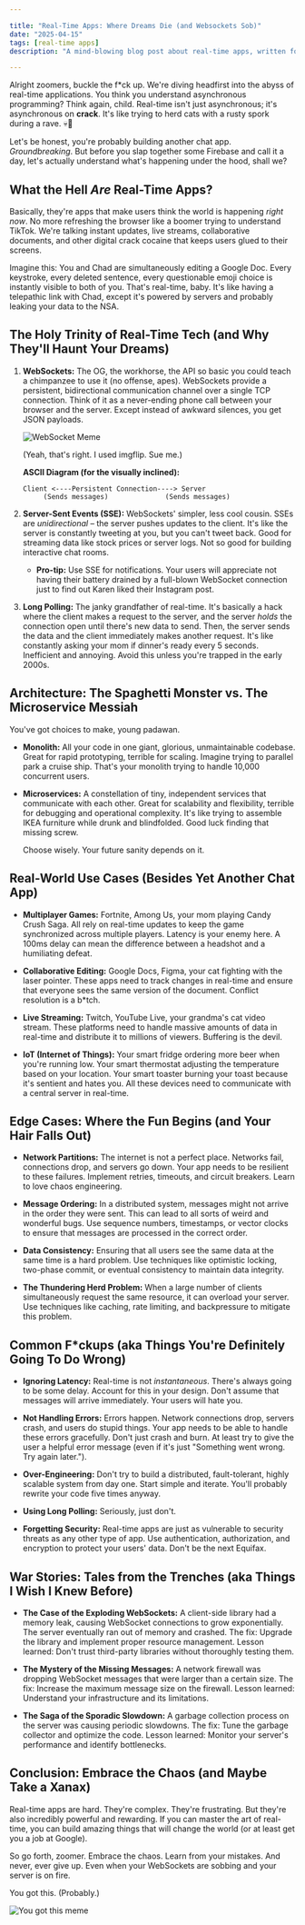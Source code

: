 ```yaml
---

title: "Real-Time Apps: Where Dreams Die (and Websockets Sob)"
date: "2025-04-15"
tags: [real-time apps]
description: "A mind-blowing blog post about real-time apps, written for chaotic Gen Z engineers. Prepare for existential dread and some actual useful knowledge."

---
```


Alright zoomers, buckle the f*ck up. We're diving headfirst into the abyss of real-time applications. You think you understand asynchronous programming? Think again, child. Real-time isn't just asynchronous; it's asynchronous on **crack**. It's like trying to herd cats with a rusty spork during a rave. 💀🙏

Let's be honest, you're probably building another chat app. *Groundbreaking*. But before you slap together some Firebase and call it a day, let's actually understand what's happening under the hood, shall we?

## What the Hell *Are* Real-Time Apps?

Basically, they're apps that make users think the world is happening *right now*. No more refreshing the browser like a boomer trying to understand TikTok. We're talking instant updates, live streams, collaborative documents, and other digital crack cocaine that keeps users glued to their screens.

Imagine this: You and Chad are simultaneously editing a Google Doc. Every keystroke, every deleted sentence, every questionable emoji choice is instantly visible to both of you. That's real-time, baby. It's like having a telepathic link with Chad, except it's powered by servers and probably leaking your data to the NSA.

## The Holy Trinity of Real-Time Tech (and Why They'll Haunt Your Dreams)

1.  **WebSockets:** The OG, the workhorse, the API so basic you could teach a chimpanzee to use it (no offense, apes). WebSockets provide a persistent, bidirectional communication channel over a single TCP connection. Think of it as a never-ending phone call between your browser and the server. Except instead of awkward silences, you get JSON payloads.

    ![WebSocket Meme](https://i.imgflip.com/1j2xol.jpg)

    (Yeah, that's right. I used imgflip. Sue me.)

    **ASCII Diagram (for the visually inclined):**

    ```
    Client <----Persistent Connection----> Server
         (Sends messages)              (Sends messages)
    ```

2.  **Server-Sent Events (SSE):** WebSockets' simpler, less cool cousin. SSEs are *unidirectional* – the server pushes updates to the client. It's like the server is constantly tweeting at you, but you can't tweet back. Good for streaming data like stock prices or server logs. Not so good for building interactive chat rooms.

    *   **Pro-tip:** Use SSE for notifications. Your users will appreciate not having their battery drained by a full-blown WebSocket connection just to find out Karen liked their Instagram post.

3.  **Long Polling:** The janky grandfather of real-time. It's basically a hack where the client makes a request to the server, and the server *holds* the connection open until there's new data to send. Then, the server sends the data and the client immediately makes another request. It's like constantly asking your mom if dinner's ready every 5 seconds. Inefficient and annoying. Avoid this unless you're trapped in the early 2000s.

## Architecture: The Spaghetti Monster vs. The Microservice Messiah

You've got choices to make, young padawan.

*   **Monolith:** All your code in one giant, glorious, unmaintainable codebase. Great for rapid prototyping, terrible for scaling. Imagine trying to parallel park a cruise ship. That's your monolith trying to handle 10,000 concurrent users.

*   **Microservices:** A constellation of tiny, independent services that communicate with each other. Great for scalability and flexibility, terrible for debugging and operational complexity. It's like trying to assemble IKEA furniture while drunk and blindfolded. Good luck finding that missing screw.

    Choose wisely. Your future sanity depends on it.

## Real-World Use Cases (Besides Yet Another Chat App)

*   **Multiplayer Games:** Fortnite, Among Us, your mom playing Candy Crush Saga. All rely on real-time updates to keep the game synchronized across multiple players. Latency is your enemy here. A 100ms delay can mean the difference between a headshot and a humiliating defeat.

*   **Collaborative Editing:** Google Docs, Figma, your cat fighting with the laser pointer. These apps need to track changes in real-time and ensure that everyone sees the same version of the document. Conflict resolution is a b*tch.

*   **Live Streaming:** Twitch, YouTube Live, your grandma's cat video stream. These platforms need to handle massive amounts of data in real-time and distribute it to millions of viewers. Buffering is the devil.

*   **IoT (Internet of Things):** Your smart fridge ordering more beer when you're running low. Your smart thermostat adjusting the temperature based on your location. Your smart toaster burning your toast because it's sentient and hates you. All these devices need to communicate with a central server in real-time.

## Edge Cases: Where the Fun Begins (and Your Hair Falls Out)

*   **Network Partitions:** The internet is not a perfect place. Networks fail, connections drop, and servers go down. Your app needs to be resilient to these failures. Implement retries, timeouts, and circuit breakers. Learn to love chaos engineering.

*   **Message Ordering:** In a distributed system, messages might not arrive in the order they were sent. This can lead to all sorts of weird and wonderful bugs. Use sequence numbers, timestamps, or vector clocks to ensure that messages are processed in the correct order.

*   **Data Consistency:** Ensuring that all users see the same data at the same time is a hard problem. Use techniques like optimistic locking, two-phase commit, or eventual consistency to maintain data integrity.

*   **The Thundering Herd Problem:** When a large number of clients simultaneously request the same resource, it can overload your server. Use techniques like caching, rate limiting, and backpressure to mitigate this problem.

## Common F*ckups (aka Things You're Definitely Going To Do Wrong)

*   **Ignoring Latency:** Real-time is not *instantaneous*. There's always going to be some delay. Account for this in your design. Don't assume that messages will arrive immediately. Your users will hate you.

*   **Not Handling Errors:** Errors happen. Network connections drop, servers crash, and users do stupid things. Your app needs to be able to handle these errors gracefully. Don't just crash and burn. At least try to give the user a helpful error message (even if it's just "Something went wrong. Try again later.").

*   **Over-Engineering:** Don't try to build a distributed, fault-tolerant, highly scalable system from day one. Start simple and iterate. You'll probably rewrite your code five times anyway.

*   **Using Long Polling:** Seriously, just don't.

*   **Forgetting Security:** Real-time apps are just as vulnerable to security threats as any other type of app. Use authentication, authorization, and encryption to protect your users' data. Don't be the next Equifax.

## War Stories: Tales from the Trenches (aka Things I Wish I Knew Before)

*   **The Case of the Exploding WebSockets:** A client-side library had a memory leak, causing WebSocket connections to grow exponentially. The server eventually ran out of memory and crashed. The fix: Upgrade the library and implement proper resource management. Lesson learned: Don't trust third-party libraries without thoroughly testing them.

*   **The Mystery of the Missing Messages:** A network firewall was dropping WebSocket messages that were larger than a certain size. The fix: Increase the maximum message size on the firewall. Lesson learned: Understand your infrastructure and its limitations.

*   **The Saga of the Sporadic Slowdown:** A garbage collection process on the server was causing periodic slowdowns. The fix: Tune the garbage collector and optimize the code. Lesson learned: Monitor your server's performance and identify bottlenecks.

## Conclusion: Embrace the Chaos (and Maybe Take a Xanax)

Real-time apps are hard. They're complex. They're frustrating. But they're also incredibly powerful and rewarding. If you can master the art of real-time, you can build amazing things that will change the world (or at least get you a job at Google).

So go forth, zoomer. Embrace the chaos. Learn from your mistakes. And never, ever give up. Even when your WebSockets are sobbing and your server is on fire.

You got this. (Probably.)

![You got this meme](https://i.kym-cdn.com/photos/images/newsfeed/001/477/165/a9d.jpg)
